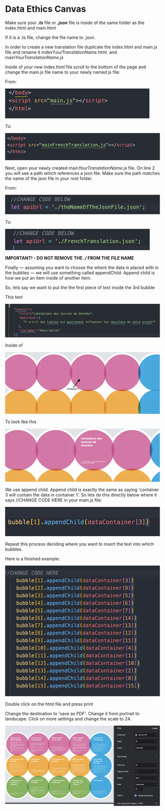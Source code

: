 # Data Ethics Canvas

Make sure your ***.ts*** file or ***.json*** file is inside of the same folder as the index.html and main.html

If it is a .ts file, change the file name to .json.

In order to create a new translation file duplicate the index.html and main.js file and rename it indexY*ourTranslationName*.html. and main*YourTranslationName.js*

Inside of your new index.html file scroll to the bottom of the page and change the main.js file name to your newly named js file:

From:

![./InstructionAssets/Untitled.png](./InstructionAssets/Untitled.png)

To:

![./InstructionAssets/Untitled%201.png](./InstructionAssets/Untitled%201.png)

Next, open your newly created main*YourTranslationName*.js file. On line 2 you will see a path which  references a json file. Make sure the path matches the name of the json file in your root folder. 

From:

![./InstructionAssets/Untitled%202.png](./InstructionAssets/Untitled%202.png)

To:

![./InstructionAssets/Untitled%203.png](./InstructionAssets/Untitled%203.png)

**IMPORTANT! - DO NOT REMOVE THE *./* FROM THE FILE NAME**

Finally — assuming you want to choose the where the data is placed with in the bubbles — we will use something called appendChild. Append child is how we put an item inside of another item.

So, lets say we want to put the the first piece of text inside the 3rd bubble

This text

![./InstructionAssets/Untitled%204.png](./InstructionAssets/Untitled%204.png)

Inside of 

![./InstructionAssets/Screenshot_2021-06-03_at_10.23.04.png](./InstructionAssets/Screenshot_2021-06-03_at_10.23.04.png)

To look like this

![./InstructionAssets/Untitled%205.png](./InstructionAssets/Untitled%205.png)

We use append child. Append child is exactly the same as saying 'container 3 will contain the data in container 1'. So lets do this directly below where it says //CHANGE CODE HERE  in your main.js file: 

![./InstructionAssets/Untitled%206.png](./InstructionAssets/Untitled%206.png)

Repeat this process deciding where you want to insert the text into which bubbles. 

Here is a finished example:

![./InstructionAssets/Screenshot_2021-06-03_at_22.50.26.png](./InstructionAssets/Screenshot_2021-06-03_at_22.50.26.png)

Double click on the html file and press print

Change the destination to 'save as PDF'. Change it from portrait to landscape. Click on more settings and change the scale to 24.

![./InstructionAssets/Untitled%207.png](./InstructionAssets/Untitled%207.png)